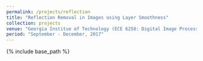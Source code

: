 ```yaml
---
permalink: /projects/reflection
title: "Reflection Removal in Images using Layer Smoothness"
collection: projects
venue: "Georgia Institue of Technology (ECE 6258: Digital Image Processing)"
period: "September - December, 2017"
---
```


{% include base_path %}


